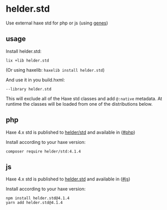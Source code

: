 # helder.std

Use external haxe std for php or js (using [genes](https://github.com/benmerckx/genes))

## usage

Install helder.std:

````
lix +lib helder.std
````

(Or using haxelib: `haxelib install helder.std`)

And use it in you build.hxml:

````
--library helder.std
````

This will exclude all of the Haxe std classes and add `@:native` metadata.
At runtime the classes will be loaded from one of the distributions below.

## php

Haxe 4.x std is published to [helder/std](https://packagist.org/packages/helder/std) and available in ([#php](https://github.com/helder/std/tree/php))

Install according to your haxe version:

````
composer require helder/std:4.1.4
````

## js

Haxe 4.x std is published to [helder.std](https://www.npmjs.com/package/helder.std) and available in ([#js](https://github.com/helder/std/tree/js))

Install according to your haxe version:

````
npm install helder.std@4.1.4
yarn add helder.std@4.1.4
````
